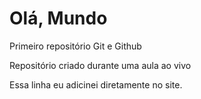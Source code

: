 # Olá, Mundo
 Primeiro repositório Git e Github

 Repositório criado durante uma aula ao vivo
 
 Essa linha eu adicinei diretamente no site.
